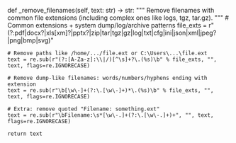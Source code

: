 def _remove_filenames(self, text: str) -> str:
    """
    Remove filenames with common file extensions (including complex ones like logs, tgz, tar.gz).
    """
    # Common extensions + system dump/log/archive patterns
    file_exts = r"(?:pdf|docx?|xls[xm]?|pptx?|zip|tar|tgz|gz|log|txt|cfg|ini|json|xml|jpeg?|png|bmp|svg)"

    # Remove paths like /home/.../file.ext or C:\Users\...\file.ext
    text = re.sub(r"(?:[A-Za-z]:\\|/)[^\s]+?\.(%s)\b" % file_exts, "", text, flags=re.IGNORECASE)

    # Remove dump-like filenames: words/numbers/hyphens ending with extension
    text = re.sub(r"\b[\w\-]+(?:\.[\w\-]+)*\.(%s)\b" % file_exts, "", text, flags=re.IGNORECASE)

    # Extra: remove quoted "Filename: something.ext"
    text = re.sub(r"\bFilename:\s*[\w\-.]+(?:\.[\w\-.]+)+", "", text, flags=re.IGNORECASE)

    return text